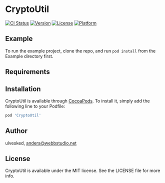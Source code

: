 # CryptoUtil

[![CI Status](https://img.shields.io/travis/ulvesked/CryptoUtil.svg?style=flat)](https://travis-ci.org/ulvesked/CryptoUtil)
[![Version](https://img.shields.io/cocoapods/v/CryptoUtil.svg?style=flat)](https://cocoapods.org/pods/CryptoUtil)
[![License](https://img.shields.io/cocoapods/l/CryptoUtil.svg?style=flat)](https://cocoapods.org/pods/CryptoUtil)
[![Platform](https://img.shields.io/cocoapods/p/CryptoUtil.svg?style=flat)](https://cocoapods.org/pods/CryptoUtil)

## Example

To run the example project, clone the repo, and run `pod install` from the Example directory first.

## Requirements

## Installation

CryptoUtil is available through [CocoaPods](https://cocoapods.org). To install
it, simply add the following line to your Podfile:

```ruby
pod 'CryptoUtil'
```

## Author

ulvesked, anders@webbstudio.net

## License

CryptoUtil is available under the MIT license. See the LICENSE file for more info.
